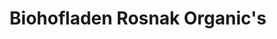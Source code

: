 ---
title: "Biohofladen Rosnak Organic's"
url: /steinberg-doerfl/biohofladen-rosnak-organics/
shop: Hofladen
---